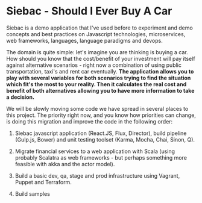 # Siebac - Should I Ever Buy A Car

Siebac is a demo application that I've used before to experiment and demo concepts and best practices on Javascript technologies, microservices, web frameworks, languages, language paradigms and devops.

The domain is quite simple: let's imagine you are thinking is buying a car. How should you know that the cost/benefit of your investment will pay itself against alternative scenarios - right now a combination of using public transportation, taxi's and rent car eventually. **The application allows you to play with several variables for both scenarios trying to find the situation which fit's the most to your reality. Then it calculates the real cost and benefit of both alternatives allowing you to have more information to take a decision.**

We will be slowly moving some code we have spread in several places to this project. The priority right now, and you know how priorities can change, is doing this migration and improve the code in the following order:

1. Siebac javascript application (React.JS, Flux, Director), build pipeline (Gulp.js, Bower) and unit testing toolset (Karma, Mocha, Chai, Sinon, Q).

2. Migrate financial services to a web application with Scala (using probably Scalatra as web frameworks - but perhaps something more feasible with akka and the actor model).

3. Build a basic dev, qa, stage and prod infrastructure using Vagrant, Puppet and Terraform.

4. Build samples 


